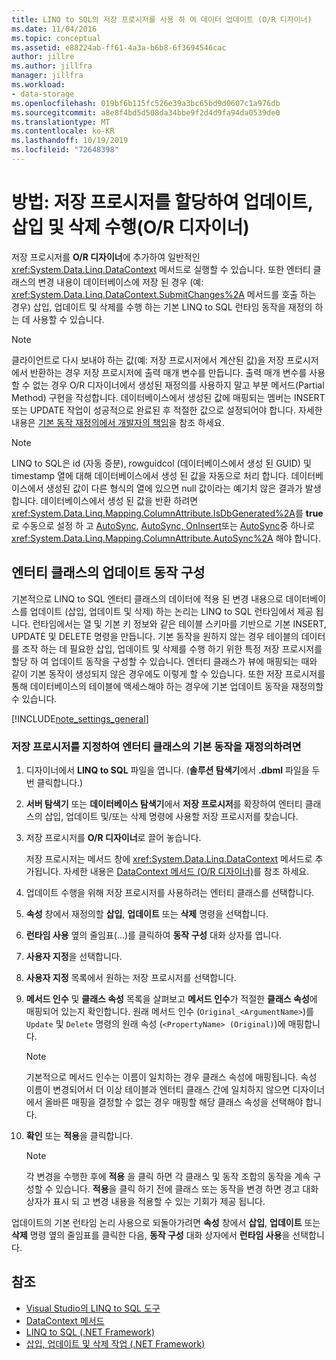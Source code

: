 ```yaml
---
title: LINQ to SQL의 저장 프로시저를 사용 하 여 데이터 업데이트 (O/R 디자이너)
ms.date: 11/04/2016
ms.topic: conceptual
ms.assetid: e88224ab-ff61-4a3a-b6b8-6f3694546cac
author: jillre
ms.author: jillfra
manager: jillfra
ms.workload:
- data-storage
ms.openlocfilehash: 019bf6b115fc526e39a3bc65bd9d0607c1a976db
ms.sourcegitcommit: a8e8f4bd5d508da34bbe9f2d4d9fa94da0539de0
ms.translationtype: MT
ms.contentlocale: ko-KR
ms.lasthandoff: 10/19/2019
ms.locfileid: "72648398"
---
```

# <a name="how-to-assign-stored-procedures-to-perform-updates-inserts-and-deletes-or-designer"></a>방법: 저장 프로시저를 할당하여 업데이트, 삽입 및 삭제 수행(O/R 디자이너)

저장 프로시저를 **O/R 디자이너**에 추가하여 일반적인 <xref:System.Data.Linq.DataContext> 메서드로 실행할 수 있습니다. 또한 엔터티 클래스의 변경 내용이 데이터베이스에 저장 된 경우 (예: <xref:System.Data.Linq.DataContext.SubmitChanges%2A> 메서드를 호출 하는 경우) 삽입, 업데이트 및 삭제를 수행 하는 기본 LINQ to SQL 런타임 동작을 재정의 하는 데 사용할 수 있습니다.

> [!NOTE]
> 클라이언트로 다시 보내야 하는 값(예: 저장 프로시저에서 계산된 값)을 저장 프로시저에서 반환하는 경우 저장 프로시저에 출력 매개 변수를 만듭니다. 출력 매개 변수를 사용할 수 없는 경우 O/R 디자이너에서 생성된 재정의를 사용하지 말고 부분 메서드(Partial Method) 구현을 작성합니다. 데이터베이스에서 생성된 값에 매핑되는 멤버는 INSERT 또는 UPDATE 작업이 성공적으로 완료된 후 적절한 값으로 설정되어야 합니다. 자세한 내용은 [기본 동작 재정의에서 개발자의 책임](/dotnet/framework/data/adonet/sql/linq/responsibilities-of-the-developer-in-overriding-default-behavior)을 참조 하세요.

> [!NOTE]
> LINQ to SQL은 id (자동 증분), rowguidcol (데이터베이스에서 생성 된 GUID) 및 timestamp 열에 대해 데이터베이스에서 생성 된 값을 자동으로 처리 합니다. 데이터베이스에서 생성된 값이 다른 형식의 열에 있으면 null 값이라는 예기치 않은 결과가 발생합니다. 데이터베이스에서 생성 된 값을 반환 하려면 <xref:System.Data.Linq.Mapping.ColumnAttribute.IsDbGenerated%2A>를 **true** 로 수동으로 설정 하 고 [AutoSync](<xref:System.Data.Linq.Mapping.AutoSync.Always>), [AutoSync, OnInsert](<xref:System.Data.Linq.Mapping.AutoSync.OnInsert>)또는 [AutoSync](<xref:System.Data.Linq.Mapping.AutoSync.OnUpdate>)중 하나로 <xref:System.Data.Linq.Mapping.ColumnAttribute.AutoSync%2A> 해야 합니다.

## <a name="configure-the-update-behavior-of-an-entity-class"></a>엔터티 클래스의 업데이트 동작 구성

기본적으로 LINQ to SQL 엔터티 클래스의 데이터에 적용 된 변경 내용으로 데이터베이스를 업데이트 (삽입, 업데이트 및 삭제) 하는 논리는 LINQ to SQL 런타임에서 제공 됩니다. 런타임에서는 열 및 기본 키 정보와 같은 테이블 스키마를 기반으로 기본 INSERT, UPDATE 및 DELETE 명령을 만듭니다. 기본 동작을 원하지 않는 경우 테이블의 데이터를 조작 하는 데 필요한 삽입, 업데이트 및 삭제를 수행 하기 위한 특정 저장 프로시저를 할당 하 여 업데이트 동작을 구성할 수 있습니다. 엔터티 클래스가 뷰에 매핑되는 때와 같이 기본 동작이 생성되지 않은 경우에도 이렇게 할 수 있습니다. 또한 저장 프로시저를 통해 데이터베이스의 테이블에 액세스해야 하는 경우에 기본 업데이트 동작을 재정의할 수 있습니다.

[!INCLUDE[note_settings_general](../data-tools/includes/note_settings_general_md.md)]

### <a name="to-assign-stored-procedures-to-override-the-default-behavior-of-an-entity-class"></a>저장 프로시저를 지정하여 엔터티 클래스의 기본 동작을 재정의하려면

1. 디자이너에서 **LINQ to SQL** 파일을 엽니다. (**솔루션 탐색기**에서 **.dbml** 파일을 두 번 클릭합니다.)

2. **서버 탐색기** 또는 **데이터베이스 탐색기**에서 **저장 프로시저**를 확장하여 엔터티 클래스의 삽입, 업데이트 및/또는 삭제 명령에 사용할 저장 프로시저를 찾습니다.

3. 저장 프로시저를 **O/R 디자이너**로 끌어 놓습니다.

     저장 프로시저는 메서드 창에 <xref:System.Data.Linq.DataContext> 메서드로 추가됩니다. 자세한 내용은 [DataContext 메서드 (O/R 디자이너)](../data-tools/datacontext-methods-o-r-designer.md)를 참조 하세요.

4. 업데이트 수행을 위해 저장 프로시저를 사용하려는 엔터티 클래스를 선택합니다.

5. **속성** 창에서 재정의할 **삽입**, **업데이트** 또는 **삭제** 명령을 선택합니다.

6. **런타임 사용** 옆의 줄임표(...)를 클릭하여 **동작 구성** 대화 상자를 엽니다.

7. **사용자 지정**을 선택합니다.

8. **사용자 지정** 목록에서 원하는 저장 프로시저를 선택합니다.

9. **메서드 인수** 및 **클래스 속성** 목록을 살펴보고 **메서드 인수**가 적절한 **클래스 속성**에 매핑되어 있는지 확인합니다. 원래 메서드 인수 (`Original_<ArgumentName>`)를 `Update` 및 `Delete` 명령의 원래 속성 (`<PropertyName> (Original)`)에 매핑합니다.

    > [!NOTE]
    > 기본적으로 메서드 인수는 이름이 일치하는 경우 클래스 속성에 매핑됩니다. 속성 이름이 변경되어서 더 이상 테이블과 엔터티 클래스 간에 일치하지 않으면 디자이너에서 올바른 매핑을 결정할 수 없는 경우 매핑할 해당 클래스 속성을 선택해야 합니다.

10. **확인** 또는 **적용**을 클릭합니다.

    > [!NOTE]
    > 각 변경을 수행한 후에 **적용** 을 클릭 하면 각 클래스 및 동작 조합의 동작을 계속 구성할 수 있습니다. **적용**을 클릭 하기 전에 클래스 또는 동작을 변경 하면 경고 대화 상자가 표시 되 고 변경 내용을 적용할 수 있는 기회가 제공 됩니다.

업데이트의 기본 런타임 논리 사용으로 되돌아가려면 **속성** 창에서 **삽입**, **업데이트** 또는 **삭제** 명령 옆의 줄임표를 클릭한 다음, **동작 구성** 대화 상자에서 **런타임 사용**을 선택합니다.

## <a name="see-also"></a>참조

- [Visual Studio의 LINQ to SQL 도구](../data-tools/linq-to-sql-tools-in-visual-studio2.md)
- [DataContext 메서드](../data-tools/datacontext-methods-o-r-designer.md)
- [LINQ to SQL (.NET Framework)](/dotnet/framework/data/adonet/sql/linq/index)
- [삽입, 업데이트 및 삭제 작업 (.NET Framework)](/dotnet/framework/data/adonet/sql/linq/insert-update-and-delete-operations)
